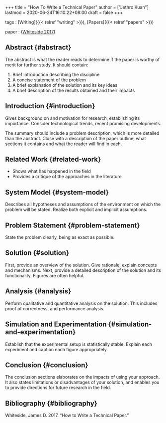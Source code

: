 +++
title = "How To Write a Technical Paper"
author = ["Jethro Kuan"]
lastmod = 2020-06-24T16:10:22+08:00
draft = false
+++

tags
: [Writing]({{< relref "writing" >}}), [Papers]({{< relref "papers" >}})

paper
: ([Whiteside 2017](#orge8fcbdc))

## Abstract {#abstract}

The abstract is what the reader reads to determine if the paper is
worthy of merit for further study. It should contain:

1.  Brief introduction describing the discipline
2.  A concise statement of the problem
3.  A brief explanation of the solution and its key ideas
4.  A brief description of the results obtained and their impacts

## Introduction {#introduction}

Gives background on and motivation for research, establishing its
importance. Consider technological trends, recent promising
developments.

The summary should include a problem description, which is more
detailed than the abstract. Close with a description of the paper
outline, what sections it contains and what the reader will find in each.

## Related Work {#related-work}

- Shows what has happened in the field
- Provides a critique of the approaches in the literature

## System Model {#system-model}

Describes all hypotheses and assumptions of the environment on which
the problem will be stated. Realize both explicit and implicit
assumptions.

## Problem Statement {#problem-statement}

State the problem clearly, being as exact as possible.

## Solution {#solution}

First, provide an overview of the solution. Give rationale, explain
concepts and mechanisms. Next, provide a detailed description of the
solution and its functionality. Figures are often helpful.

## Analysis {#analysis}

Perform qualitative and quantitative analysis on the solution. This
includes proof of correctness, and performance analysis.

## Simulation and Experimentation {#simulation-and-experimentation}

Establish that the experimental setup is statistically stable. Explain
each experiment and caption each figure appropriately.

## Conclusion {#conclusion}

The conclusion sections elaborates on the impacts of using your
approach. It also states limitations or disadvantages of your
solution, and enables you to provide directions for future research in
the field.

## Bibliography {#bibliography}

<a id="orge8fcbdc"></a>Whiteside, James D. 2017. “How to Write a Technical Paper.”
